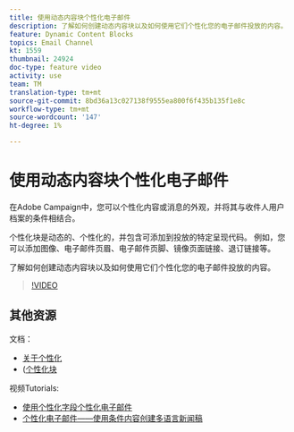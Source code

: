 ```yaml
---
title: 使用动态内容块个性化电子邮件
description: 了解如何创建动态内容块以及如何使用它们个性化您的电子邮件投放的内容。
feature: Dynamic Content Blocks
topics: Email Channel
kt: 1559
thumbnail: 24924
doc-type: feature video
activity: use
team: TM
translation-type: tm+mt
source-git-commit: 8bd36a13c027138f9555ea800f6f435b135f1e8c
workflow-type: tm+mt
source-wordcount: '147'
ht-degree: 1%

---
```



# 使用动态内容块个性化电子邮件

在Adobe Campaign中，您可以个性化内容或消息的外观，并将其与收件人用户档案的条件相结合。

个性化块是动态的、个性化的，并包含可添加到投放的特定呈现代码。 例如，您可以添加图像、电子邮件页眉、电子邮件页脚、镜像页面链接、退订链接等。

了解如何创建动态内容块以及如何使用它们个性化您的电子邮件投放的内容。

>[!VIDEO](https://video.tv.adobe.com/v/24924?quality=12)

## 其他资源

文档：

* [关于个性化](https://docs.adobe.com/content/help/en/campaign-classic/using/sending-messages/personalizing-deliveries/about-personalization.html)
* ([个性化块](https://docs.adobe.com/content/help/en/campaign-classic/using/sending-messages/personalizing-deliveries/personalization-blocks.html)

视频Tutorials:

* [使用个性化字段个性化电子邮件](/help/acc/sending-messages/email-channel/personalizing-emails-using-personalization-fields.md)
* [个性化电子邮件——使用条件内容创建多语言新闻稿](/help/acc/sending-messages/email-channel/personalizing-emails-create-a-multi-lingual-newsletter-using-conditional-content.md)
